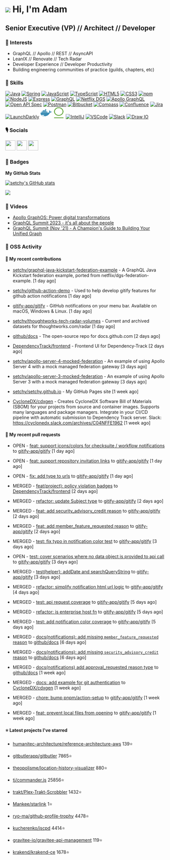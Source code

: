 ![](https://user-images.githubusercontent.com/18350557/176309783-0785949b-9127-417c-8b55-ab5a4333674e.gif) Hi, I'm Adam
============================================================================================================================

Senior Executive (VP) // Architect // Developer
-----------------------------------------------

### 🔭 Interests

- GraphQL // Apollo // REST // AsyncAPI
- LeanIX // Renovate // Tech Radar
- Developer Experience // Developer Productivity
- Building engineering communities of practice (guilds, chapters, etc)

### 💪 Skills

<p align="left">
  <a href="https://www.oracle.com/java/" target="_blank" rel="noreferrer"><img src="https://raw.githubusercontent.com/danielcranney/readme-generator/main/public/icons/skills/java-colored.svg" width="36" height="36" alt="Java" /></a>
  <a href="https://spring.io/" target="_blank" rel="noreferrer"><img src="https://cdn.worldvectorlogo.com/logos/spring-3.svg" width="36" height="36" alt="Spring" /></a> 
  <a href="https://developer.mozilla.org/en-US/docs/Web/JavaScript" target="_blank" rel="noreferrer"><img src="https://raw.githubusercontent.com/danielcranney/readme-generator/main/public/icons/skills/javascript-colored.svg" width="36" height="36" alt="JavaScript" /></a>
  <a href="https://www.typescriptlang.org/" target="_blank" rel="noreferrer"><img src="https://raw.githubusercontent.com/danielcranney/readme-generator/main/public/icons/skills/typescript-colored.svg" width="36" height="36" alt="TypeScript" /></a>
  <a href="https://developer.mozilla.org/en-US/docs/Glossary/HTML5" target="_blank" rel="noreferrer"><img src="https://raw.githubusercontent.com/danielcranney/readme-generator/main/public/icons/skills/html5-colored.svg" width="36" height="36" alt="HTML5" /></a>
  <a href="https://www.w3.org/TR/CSS/#css" target="_blank" rel="noreferrer"><img src="https://raw.githubusercontent.com/danielcranney/readme-generator/main/public/icons/skills/css3-colored.svg" width="36" height="36" alt="CSS3" /></a>
  <a href="https://www.npmjs.com//" target="_blank" rel="noreferrer"><img src="https://cdn.worldvectorlogo.com/logos/npm-square-red-1.svg" width="36" height="36" alt="npm" /></a>
  <a href="https://nodejs.org/en/" target="_blank" rel="noreferrer"><img src="https://raw.githubusercontent.com/danielcranney/readme-generator/main/public/icons/skills/nodejs-colored.svg" width="36" height="36" alt="NodeJS" /></a>
  <a href="https://expressjs.com/" target="_blank" rel="noreferrer"><img src="https://raw.githubusercontent.com/danielcranney/readme-generator/main/public/icons/skills/express-colored.svg" width="36" height="36" alt="Express" /></a>
  <a href="https://graphql.org/" target="_blank" rel="noreferrer"><img src="https://raw.githubusercontent.com/danielcranney/readme-generator/main/public/icons/skills/graphql-colored.svg" width="36" height="36" alt="GraphQL" /></a>
  <a href="https://netflix.github.io/dgs/" target="_blank" rel="noreferrer"><img src="https://raw.githubusercontent.com/Netflix/dgs/main/docs/images/dgs-framework-brand/Icon/dgs-icon--blue.svg" width="36" height="36" alt="Netflix DGS" /></a>
  <a href="https://apollographql.com/" target="_blank" rel="noreferrer"><img src="https://cdn.worldvectorlogo.com/logos/apollo-graphql-compact.svg" width="36" height="36" alt="Apollo GraphQL" /></a>
  <a href="https://swagger.io/specification/" target="_blank" rel="noreferrer"><img src="https://cdn.worldvectorlogo.com/logos/openapi-1.svg" width="36" height="36" alt="Open API Spec" /></a>
  <a href="https://www.postman.com//" target="_blank" rel="noreferrer"><img src="https://cdn.worldvectorlogo.com/logos/postman.svg" width="36" height="36" alt="Postman" /></a>
  <a href="https://www.atlassian.com/software/bitbucket" target="_blank" rel="noreferrer"><img src="https://cdn.worldvectorlogo.com/logos/bitbucket-icon.svg" width="36" height="36" alt="Bitbucket" /></a>
  <a href="https://www.atlassian.com/software/compass" target="_blank" rel="noreferrer"><img src="https://cdn.worldvectorlogo.com/logos/atlassian-compass-1.svg" width="36" height="36" alt="Compass" /></a>
  <a href="https://www.atlassian.com/software/confluence" target="_blank" rel="noreferrer"><img src="https://cdn.worldvectorlogo.com/logos/confluence-1.svg" width="36" height="36" alt="Confluence" /></a>
  <a href="https://www.atlassian.com/software/jira" target="_blank" rel="noreferrer"><img src="https://cdn.worldvectorlogo.com/logos/jira-1.svg" width="36" height="36" alt="Jira" /></a>
  <a href="https://launchdarkly.com/" target="_blank" rel="noreferrer"><img src="https://cdn.worldvectorlogo.com/logos/launchdarkly-2.svg" width="36" height="36" alt="LaunchDarkly" /></a>
  <a href="https://docker.com/" target="_blank" rel="noreferrer"><img src="https://raw.githubusercontent.com/nx211/homer-icons/master/png/docker.png" width="36" height="36" alt="Docker" /></a>
  <a href="https://jfrog.com/artifactory/" target="_blank" rel="noreferrer"><img src="https://raw.githubusercontent.com/nx211/homer-icons/master/png/artifactory.png" width="36" height="36" alt="Artifactory" /></a>
  <a href="https://www.jetbrains.com/idea/" target="_blank" rel="noreferrer"><img src="https://cdn.worldvectorlogo.com/logos/intellij-idea-1.svg" width="36" height="36" alt="IntelliJ" /></a>
  <a href="https://code.visualstudio.com/" target="_blank" rel="noreferrer"><img src="https://cdn.worldvectorlogo.com/logos/visual-studio-code-1.svg" width="36" height="36" alt="VSCode" /></a>
  <a href="https://slack.com/" target="_blank" rel="noreferrer"><img src="https://cdn.worldvectorlogo.com/logos/slack-new-logo.svg" width="36" height="36" alt="Slack" /></a>
  <a href="https://drawio-app.com/" target="_blank" rel="noreferrer"><img src="https://cdn.worldvectorlogo.com/logos/draw-io.svg" width="36" height="36" alt="Draw IO" /></a>
</p>

                      

### 🎙️ Socials
                  
<p align="left">
  <a href="https://www.github.com/setchy" target="_blank" rel="noreferrer"><img src="https://raw.githubusercontent.com/danielcranney/readme-generator/main/public/icons/socials/github.svg" width="32" height="32" /></a>
  <a href="https://www.linkedin.com/in/adamsetch" target="_blank" rel="noreferrer"><img src="https://raw.githubusercontent.com/danielcranney/readme-generator/main/public/icons/socials/linkedin.svg" width="32" height="32" /></a>
  <a href="https://www.twitter.com/setchy87" target="_blank" rel="noreferrer"><img src="https://raw.githubusercontent.com/danielcranney/readme-generator/main/public/icons/socials/twitter.svg" width="32" height="32" /></a>
</p>

### 📛 Badges

<b>My GitHub Stats</b>

<a href="http://www.github.com/setchy"><img src="https://github-readme-stats.vercel.app/api?username=setchy&show_icons=true&hide=&count_private=true&title_color=0891b2&text_color=ffffff&icon_color=0891b2&bg_color=1c1917&hide_border=true&show_icons=true" alt="setchy's GitHub stats" /></a>

<a href="http://www.github.com/setchy"><img src="https://github-readme-streak-stats.herokuapp.com/?user=setchy&stroke=ffffff&background=1c1917&ring=0891b2&fire=0891b2&currStreakNum=ffffff&currStreakLabel=0891b2&sideNums=ffffff&sideLabels=ffffff&dates=ffffff&hide_border=true" /></a>

### 📼 Videos

- [Apollo GraphOS: Power digital transformations](https://www.apollographql.com/enterprise?wvideo=4fu2lsjssc)
- [GraphQL Summit 2023 - it's all about the people](https://www.youtube.com/watch?v=090IWEcHbJc)
- [GraphQL Summit (Nov '21) - A Champion's Guide to Building Your Unified Graph](https://www.apollographql.com/events/roundtable/graphql-summit-november-2021/a-champions-guide-to-building-your-unified-graph)

### 🎯 OSS Activity
#### 🚀 My recent contributions



- [setchy/graphql-java-kickstart-federation-example](https://github.com/setchy/graphql-java-kickstart-federation-example) - A GraphQL Java Kickstart federation example, ported from netflix/dgs-federation-example. [1 day ago]

- [setchy/github-action-demo](https://github.com/setchy/github-action-demo) - Used to help develop gitify features for github action notifications [1 day ago]

- [gitify-app/gitify](https://github.com/gitify-app/gitify) - GitHub notifications on your menu bar. Available on macOS, Windows &amp; Linux. [1 day ago]

- [setchy/thoughtworks-tech-radar-volumes](https://github.com/setchy/thoughtworks-tech-radar-volumes) - Current and archived datasets for thoughtworks.com/radar  [1 day ago]

- [github/docs](https://github.com/github/docs) - The open-source repo for docs.github.com [2 days ago]

- [DependencyTrack/frontend](https://github.com/DependencyTrack/frontend) - Frontend UI for Dependency-Track [2 days ago]

- [setchy/apollo-server-4-mocked-federation](https://github.com/setchy/apollo-server-4-mocked-federation) - An example of using Apollo Server 4 with a mock managed federation gateway [3 days ago]

- [setchy/apollo-server-3-mocked-federation](https://github.com/setchy/apollo-server-3-mocked-federation) - An example of using Apollo Server 3 with a mock managed federation gateway [3 days ago]

- [setchy/setchy.github.io](https://github.com/setchy/setchy.github.io) - My GitHub Pages site [1 week ago]

- [CycloneDX/cdxgen](https://github.com/CycloneDX/cdxgen) - Creates CycloneDX Software Bill of Materials (SBOM) for your projects from source and container images. Supports many languages and package managers. Integrate in your CI/CD pipeline with automatic submission to Dependency Track server. Slack: https://cyclonedx.slack.com/archives/C04NFFE1962 [1 week ago]

#### 🎉 My recent pull requests



- OPEN - [feat: support icons/colors for checksuite / workflow notifications](https://github.com/gitify-app/gitify/pull/814) to [gitify-app/gitify](https://github.com/gitify-app/gitify) [1 day ago]

- OPEN - [feat: support repository invitation links](https://github.com/gitify-app/gitify/pull/812) to [gitify-app/gitify](https://github.com/gitify-app/gitify) [1 day ago]

- OPEN - [fix: add type to urls](https://github.com/gitify-app/gitify/pull/811) to [gitify-app/gitify](https://github.com/gitify-app/gitify) [1 day ago]

- MERGED - [feat(project): policy violation badges](https://github.com/DependencyTrack/frontend/pull/744) to [DependencyTrack/frontend](https://github.com/DependencyTrack/frontend) [2 days ago]

- MERGED - [refactor: update Subject type](https://github.com/gitify-app/gitify/pull/809) to [gitify-app/gitify](https://github.com/gitify-app/gitify) [2 days ago]

- MERGED - [feat: add security_advisory_credit reason](https://github.com/gitify-app/gitify/pull/807) to [gitify-app/gitify](https://github.com/gitify-app/gitify) [2 days ago]

- MERGED - [feat: add member_feature_requested reason](https://github.com/gitify-app/gitify/pull/806) to [gitify-app/gitify](https://github.com/gitify-app/gitify) [2 days ago]

- MERGED - [test: fix typo in notification color test](https://github.com/gitify-app/gitify/pull/805) to [gitify-app/gitify](https://github.com/gitify-app/gitify) [3 days ago]

- OPEN - [test: cover scenarios where no data object is provided to api call](https://github.com/gitify-app/gitify/pull/804) to [gitify-app/gitify](https://github.com/gitify-app/gitify) [3 days ago]

- MERGED - [test(helper): addDate and searchQueryString](https://github.com/gitify-app/gitify/pull/803) to [gitify-app/gitify](https://github.com/gitify-app/gitify) [3 days ago]

- MERGED - [refactor: simplify notification html url logic](https://github.com/gitify-app/gitify/pull/793) to [gitify-app/gitify](https://github.com/gitify-app/gitify) [4 days ago]

- MERGED - [test: api request coverage](https://github.com/gitify-app/gitify/pull/792) to [gitify-app/gitify](https://github.com/gitify-app/gitify) [5 days ago]

- MERGED - [refactor: is enterprise host fn](https://github.com/gitify-app/gitify/pull/791) to [gitify-app/gitify](https://github.com/gitify-app/gitify) [5 days ago]

- MERGED - [test: add notification color coverage](https://github.com/gitify-app/gitify/pull/790) to [gitify-app/gitify](https://github.com/gitify-app/gitify) [5 days ago]

- MERGED - [docs(notifications): add missing `member_feature_requested` reason](https://github.com/github/docs/pull/31698) to [github/docs](https://github.com/github/docs) [6 days ago]

- MERGED - [docs(notifications): add missing `security_advisory_credit` reason](https://github.com/github/docs/pull/31695) to [github/docs](https://github.com/github/docs) [6 days ago]

- MERGED - [docs(notifications) add approval_requested reason type](https://github.com/github/docs/pull/31681) to [github/docs](https://github.com/github/docs) [1 week ago]

- MERGED - [docs: add example for git authentication](https://github.com/CycloneDX/cdxgen/pull/893) to [CycloneDX/cdxgen](https://github.com/CycloneDX/cdxgen) [1 week ago]

- MERGED - [chore: bump pnpm/action-setup](https://github.com/gitify-app/gitify/pull/779) to [gitify-app/gitify](https://github.com/gitify-app/gitify) [1 week ago]

- MERGED - [feat: prevent local files from opening](https://github.com/gitify-app/gitify/pull/777) to [gitify-app/gitify](https://github.com/gitify-app/gitify) [1 week ago]

#### ⭐ Latest projects I've starred



- [humanitec-architecture/reference-architecture-aws](https://github.com/humanitec-architecture/reference-architecture-aws) 139⭐

- [gitbutlerapp/gitbutler](https://github.com/gitbutlerapp/gitbutler) 7865⭐

- [theopolisme/location-history-visualizer](https://github.com/theopolisme/location-history-visualizer) 880⭐

- [tj/commander.js](https://github.com/tj/commander.js) 25856⭐

- [trakt/Plex-Trakt-Scrobbler](https://github.com/trakt/Plex-Trakt-Scrobbler) 1432⭐

- [Mankee/starlink](https://github.com/Mankee/starlink) 1⭐

- [ryo-ma/github-profile-trophy](https://github.com/ryo-ma/github-profile-trophy) 4478⭐

- [kucherenko/jscpd](https://github.com/kucherenko/jscpd) 4414⭐

- [gravitee-io/gravitee-api-management](https://github.com/gravitee-io/gravitee-api-management) 119⭐

- [krakend/krakend-ce](https://github.com/krakend/krakend-ce) 1678⭐


